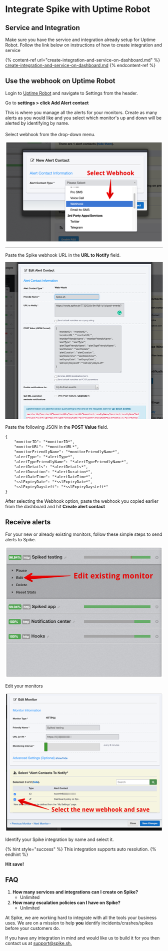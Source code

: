 # Integrate Spike with Uptime Robot

## Service and Integration

Make sure you have the service and integration already setup for Uptime Robot. Follow the link below on instructions of how to create integration and service

{% content-ref url="create-integration-and-service-on-dashboard.md" %}
[create-integration-and-service-on-dashboard.md](create-integration-and-service-on-dashboard.md)
{% endcontent-ref %}

## Use the webhook on Uptime Robot

Login to [Uptime Robot](https://uptimerobot.com/login) and navigate to Settings from the header.

Go to **settings > click Add Alert contact**

This is where you manage all the alerts for your monitors. Create as many alerts as you would like and you select which monitor's up and down will be alerted by identifying by name.

####

Select webhook from the drop-down menu.

![](<../.gitbook/assets/3 Dashboard  Uptime Robot 2019-07-04 17-34-24.png>)

***

Paste the Spike webhook URL in the **URL to Notify** field.

![](<../.gitbook/assets/Screenshot 2021-05-26 at 5.34.05 PM.png>)

Paste the following JSON in the **POST Value** field.

```
{   
    "monitorID": "*monitorID*",
    "monitorURL": "*monitorURL*",
    "monitorFriendlyName": "*monitorFriendlyName*",
    "alertType": "*alertType*",
    "alertTypeFriendlyName": "*alertTypeFriendlyName*",
    "alertDetails": "*alertDetails*",
    "alertDuration": "*alertDuration*",
    "alertDateTime": "*alertDateTime*",
    "sslExpiryDate": "*sslExpiryDate*",
    "sslExpiryDaysLeft": "*sslExpiryDaysLeft*"
}
```

After selecting the Webhook option, paste the webhook you copied earlier from the dashboard and hit **Create alert contact**

## Receive alerts

For your new or already existing monitors, follow these simple steps to send alerts to Spike.

![](<../.gitbook/assets/5 Dashboard  Uptime Robot 2019-07-04 17-38-55.png>)

Edit your monitors

![](<../.gitbook/assets/6 Dashboard  Uptime Robot 2019-07-04 17-39-37.png>)

Identify your Spike integration by name and select it.

{% hint style="success" %}
This integration supports auto resolution.
{% endhint %}

**Hit save!**

## FAQ

1. **How many services and integrations can I create on Spike?**
   * Unlimited
2. **How many escalation policies can I have on Spike?**
   * Unlimited

At Spike, we are working hard to integrate with all the tools your business uses. We are on a mission to help **you** identify incidents/crashes/spikes before your customers do.

If you have any integration in mind and would like us to build it for you then contact us at [support@spike.sh.](mailto:support@spike.sh)
